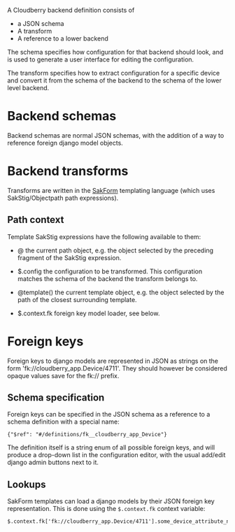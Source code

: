A Cloudberry backend definition consists of

* a JSON schema
* A transform
* A reference to a lower backend

The schema specifies how configuration for that backend should look,
and is used to generate a user interface for editing the configuration.

The transform specifies how to extract configuration for a specific device and convert it from the schema of
the backend to the schema of the lower level backend.

# Backend schemas
Backend schemas are normal JSON schemas, with the addition of a way to reference foreign django model objects.

# Backend transforms
Transforms are written in the
[SakForm](https://github.com/innovationgarage/sakstig) templating language (which uses SakStig/Objectpath path expressions).

## Path context

Template SakStig expressions have the following available to them:

* @ the current path object, e.g. the object selected by the preceding fragment of the SakStig expression.

* $.config the configuration to be transformed. This configuration matches the schema of the backend the
  transform belongs to.

* @template() the current template object, e.g. the object selected by the path of the closest surrounding template.

* $.context.fk foreign key model loader, see below.


# Foreign keys
Foreign keys to django models are represented in JSON as strings on the form 'fk://cloudberry_app.Device/4711'.
They should however be considered opaque values save for the fk:// prefix.

## Schema specification
Foreign keys can be specified in the JSON schema as a reference to a schema definition with a special name:

    {"$ref": "#/definitions/fk__cloudberry_app_Device"}

The definition itself is a string enum of all possible foreign keys, and will produce a drop-down list in the configuration
editor, with the usual add/edit django admin buttons next to it.

## Lookups
SakForm templates can load a django models by their JSON foreign key representation. This is done using the `$.context.fk`
context variable:

    $.context.fk['fk://cloudberry_app.Device/4711'].some_device_attribute_name
